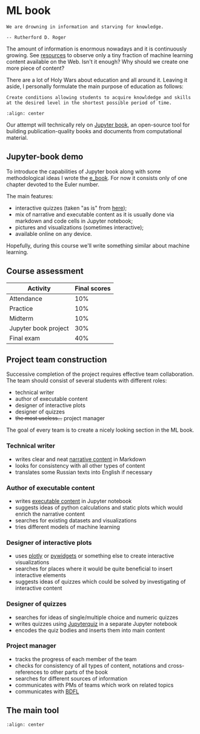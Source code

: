 # ML book

```{epigraph}
We are drowning in information and starving for knowledge.

-- Rutherford D. Roger
```

The amount of information is enormous nowadays and it is continuously growing. See [resources](./resources.md) to observe only a tiny fraction of machine learning content available on the Web. Isn't it enough? Why should we create one more piece of content?

There are a lot of Holy Wars about education and all around it. Leaving it aside, I personally formulate the main purpose of education as follows:

```{admonition} The Fundamental Goal of Education
Create conditions allowing students to acquire knowldedge and skills at the desired level in the shortest possible period of time.
```

```{figure} https://slideplayer.com/7520891/24/images/slide_1.jpg
:align: center
```

Our attempt will technically rely on [Jupyter book](https://jupyterbook.org/en/stable/intro.html), an open-source tool for building publication-quality books and documents from computational material.

## Jupyter-book demo

To introduce the capabilities of Jupyter book along with some methodological ideas I wrote the [e_book](https://fedmug.github.io/e_book/intro.html). For now it consists only of one chapter devoted to the Euler number.

The main features:

- interactive quizzes (taken "as is" from [here](https://github.com/jmshea/jupyterquiz));
- mix of narrative and executable content as it is usually done via markdown and code cells in Jupyter notebook;
- pictures and visualizations (sometimes interactive);
- available online on any device.

Hopefully, during this course we'll write something similar about machine learning.

## Course assessment

| Activity             | Final scores |
| -------------------- | ------------ |
| Attendance           | $10\%$       |
| Practice             | $10\%$       |
| Midterm              | $10\%$       |
| Jupyter book project | $30\%$       |
| Final exam           | $40\%$       |

## Project team construction

Successive completion of the project requires effective team collaboration. The team should consist of several students with different roles:

- technical writer
- author of executable content
- designer of interactive plots
- designer of quizzes
- <strike>the most useless...</strike> project manager

The goal of every team is to create a nicely looking section in the ML book.

### Technical writer

- writes clear and neat [narrative content](https://jupyterbook.org/en/stable/content/index.html#) in Markdown
- looks for consistency with all other types of content
- translates some Russian texts into English if necessary

### Author of executable content

- writes [executable content](https://jupyterbook.org/en/stable/content/executable/index.html) in Jupyter notebook
- suggests ideas of python calculations and static plots which would enrich the narrative content
- searches for existing datasets and visualizations
- tries different models of machine learning

### Designer of interactive plots

- uses [plotly](https://plotly.com/python/) or [pywidgets](https://ipywidgets.readthedocs.io/en/stable/) or something else to create interactive visualizations
- searches for places where it would be quite beneficial to insert interactive elements
- suggests ideas of quizzes which could be solved by investigating of interactive content

### Designer of quizzes

- searches for ideas of single/multiple choice and numeric quizzes
- writes quizzes using [Jupyterquiz](https://github.com/jmshea/jupyterquiz) in a separate Jupyter notebook
- encodes the quiz bodies and inserts them into main content

### Project manager

- tracks the progress of each member of the team
- checks for consistency of all types of content, notations and cross-references to other parts of the book
- searches for different sources of information
- communicates with PMs of teams which work on related topics
- communicates with [BDFL](https://en.wikipedia.org/wiki/Benevolent_dictator_for_life)

## The main tool

```{figure} chatGPT.png
:align: center
```
